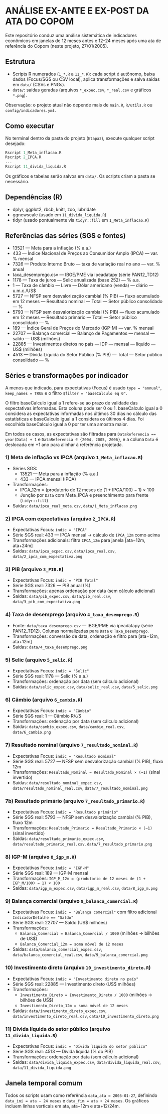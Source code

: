 # ANÁLISE EX-ANTE E EX-POST DA ATA DO COPOM

Este repositório conduz uma análise sistemática de indicadores econômicos em janelas de 12 meses antes e 12–24 meses após uma ata de referência do Copom (neste projeto, 27/01/2005).

## Estrutura
- Scripts R numerados (`1_*.R` a `11_*.R`): cada script é autônomo, baixa dados (Focus/SGS ou CSV local), aplica transformações e salva saídas em `data/` (CSVs e PNGs).
- `data/`: saídas geradas (arquivos `*_expec.csv`, `*_real.csv` e gráficos `*.png`).

Observação: o projeto atual não depende mais de `main.R`, `R/utils.R` ou `config/indicadores.yml`.

## Como executar
No terminal dentro da pasta do projeto (`Etapa2`), execute qualquer script desejado:

```r
Rscript 1_Meta_inflacao.R
Rscript 2_IPCA.R
...
Rscript 11_divida_liquida.R
```

Os gráficos e tabelas serão salvos em `data/`. Os scripts criam a pasta se necessário.

## Dependências (R)
- dplyr, ggplot2, rbcb, knitr, zoo, lubridate
- ggnewscale (usado em `11_divida_liquida.R`)
- tidyr (usado pontualmente via `tidyr::fill` em `1_Meta_inflacao.R`)

## Referências das séries (SGS e fontes)
- 13521 — Meta para a inflação (% a.a.)
- 433 — Índice Nacional de Preços ao Consumidor Amplo (IPCA) — var. % mensal
- 7326 — Produto Interno Bruto — taxa de variação real no ano — var. % anual
- taxa_desemprego.csv — IBGE/PME via ipeadatapy (série PAN12_TD12)
- 1178 — Taxa de juros — Selic anualizada (base 252) — % a.a.
- 1 — Taxa de câmbio — Livre — Dólar americano (venda) — diário — u.m.c./US$
- 5727 — NFSP sem desvalorização cambial (% PIB) — fluxo acumulado em 12 meses — Resultado nominal — Total — Setor público consolidado — %
- 5793 — NFSP sem desvalorização cambial (% PIB) — fluxo acumulado em 12 meses — Resultado primário — Total — Setor público consolidado — %
- 189 — Índice Geral de Preços do Mercado (IGP-M) — var. % mensal
- 22707 — Balança comercial — Balanço de Pagamentos — mensal — saldo — US$ (milhões)
- 22885 — Investimentos diretos no país — IDP — mensal — líquido — US$ (milhões)
- 4513 — Dívida Líquida do Setor Público (% PIB) — Total — Setor público consolidado — %

## Séries e transformações por indicador
A menos que indicado, para expectativas (Focus) é usado `type = "annual"`, `keep_names = TRUE` e o filtro `$filter = "baseCalculo eq 0"`.

O filtro baseCalculo igual a 1 refere-se ao prazo de validade das expectativas informadas. Esta coluna pode ser 0 ou 1. baseCalculo igual a 0 considera as expectativas informadas nos últimos 30 dias no cálculo das estatísticas e baseCalculo igual a 1 considera os últimos 4 dias. Foi escolhida baseCalculo igual a 0 por ter uma amostra maior.

Em todos os casos, as expectativas são filtradas para `DataReferencia == year(Data) + 1` e `DataReferencia ∈ {2004, 2005, 2006}`, e a coluna `Data` é deslocada em +1 ano para alinhar à referência projetada.

### 1) Meta de inflação vs IPCA (arquivo `1_Meta_inflacao.R`)
- Séries SGS:
  - 13521 — Meta para a inflação (% a.a.) 
  - 433 — IPCA mensal (IPCA)
- Transformações:
  - IPCA_12m = (produtorio de 12 meses de (1 + IPCA/100) − 1) × 100
  - Junção por `Data` com Meta_IPCA e preenchimento para frente (`tidyr::fill`)
- Saídas: `data/ipca_real_meta.csv`, `data/1_Meta_inflacao.png`

### 2) IPCA com expectativas (arquivo `2_IPCA.R`)
- Expectativas Focus: `indic = "IPCA"`
- Série SGS real: 433 — IPCA mensal → cálculo de `IPCA_12m` como acima
- Transformações adicionais: filtra `IPCA_12m` para janela [ata−12m, ata+24m]
- Saídas: `data/ipca_expec.csv`, `data/ipca_real.csv`, `data/2_ipca_com_expectativa.png`

### 3) PIB (arquivo `3_PIB.R`)
- Expectativas Focus: `indic = "PIB Total"`
- Série SGS real: 7326 — PIB anual (%)
- Transformações: apenas ordenação por data (sem cálculo adicional)
- Saídas: `data/pib_expec.csv`, `data/pib_real.csv`, `data/3_pib_com_expectativa.png`

### 4) Taxa de desemprego (arquivo `4_taxa_desemprego.R`)
- Fonte: `data/taxa_desemprego.csv` — IBGE/PME via ipeadatapy (série PAN12_TD12). Colunas normalizadas para `Data` e `Taxa_Desemprego`.
- Transformações: conversão de data, ordenação e filtro para [ata−12m, ata+12m]
- Saídas: `data/4_taxa_desemprego.png`

### 5) Selic (arquivo `5_selic.R`)
- Expectativas Focus: `indic = "Selic"`
- Série SGS real: 1178 — Selic (% a.a.)
- Transformações: ordenação por data (sem cálculo adicional)
- Saídas: `data/selic_expec.csv`, `data/selic_real.csv`, `data/5_selic.png`

### 6) Câmbio (arquivo `6_cambio.R`)
- Expectativas Focus: `indic = "Câmbio"`
- Série SGS real: 1 — Câmbio R$/US$
- Transformações: ordenação por data (sem cálculo adicional)
- Saídas: `data/cambio_expec.csv`, `data/cambio_real.csv`, `data/6_cambio.png`

### 7) Resultado nominal (arquivo `7_resultado_nominal.R`)
- Expectativas Focus: `indic = "Resultado nominal"`
- Série SGS real: 5727 — NFSP sem desvalorização cambial (% PIB), fluxo 12m
- Transformações: `Resultado_Nominal = Resultado_Nominal × (−1)` (sinal invertido)
- Saídas: `data/resultado_nominal_expec.csv`, `data/resultado_nominal_real.csv`, `data/7_resultado_nominal.png`

### 7b) Resultado primário (arquivo `7_resultado_primario.R`)
- Expectativas Focus: `indic = "Resultado primário"`
- Série SGS real: 5793 — NFSP sem desvalorização cambial (% PIB), fluxo 12m
- Transformações: `Resultado_Primario = Resultado_Primario × (−1)` (sinal invertido)
- Saídas: `data/resultado_primario_expec.csv`, `data/resultado_primario_real.csv`, `data/7_resultado_primario.png`

### 8) IGP-M (arquivo `8_igp_m.R`)
- Expectativas Focus: `indic = "IGP-M"`
- Série SGS real: 189 — IGP-M mensal
- Transformações: `IGP_M_12m = (produtorio de 12 meses de (1 + IGP_M/100) − 1) × 100`
- Saídas: `data/igp_m_expec.csv`, `data/igp_m_real.csv`, `data/8_igp_m.png`

### 9) Balança comercial (arquivo `9_balanca_comercial.R`)
- Expectativas Focus: `indic = "Balança comercial"` com filtro adicional `IndicadorDetalhe == "Saldo"`
- Série SGS real: 22707 — Saldo (US$ milhões)
- Transformações:
  - `Balanca_Comercial = Balanca_Comercial / 1000` (milhões → bilhões de US$)
  - `Balanca_Comercial_12m = soma móvel de 12 meses`
- Saídas: `data/balanca_comercial_expec.csv`, `data/balanca_comercial_real.csv`, `data/9_balanca_comercial.png`

### 10) Investimento direto (arquivo `10_investimento_direto.R`)
- Expectativas Focus: `indic = "Investimento direto no país"`
- Série SGS real: 22885 — Investimento direto (US$ milhões)
- Transformações:
  - `Investimento_Direto = Investimento_Direto / 1000` (milhões → bilhões de US$)
  - `Investimento_Direto_12m = soma móvel de 12 meses`
- Saídas: `data/investimento_direto_expec.csv`, `data/investimento_direto_real.csv`, `data/10_investimento_direto.png`

### 11) Dívida líquida do setor público (arquivo `11_divida_liquida.R`)
- Expectativas Focus: `indic = "Dívida líquida do setor público"`
- Série SGS real: 4513 — Dívida líquida (% do PIB)
- Transformações: ordenação por data (sem cálculo adicional)
- Saídas: `data/divida_liquida_expec.csv`, `data/divida_liquida_real.csv`, `data/11_divida_liquida.png`

## Janela temporal comum
Todos os scripts usam como referência `data_ata = 2005-01-27`, definindo `data_ini = ata − 24 meses` e `data_fim = ata + 24 meses`. Os gráficos incluem linhas verticais em ata, ata−12m e ata+12/24m.

